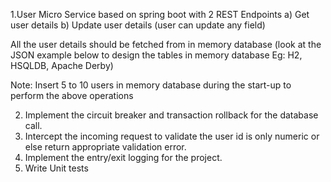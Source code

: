 1.User Micro Service based on spring boot with 2 REST Endpoints 
    a) Get user details 
    b) Update user details (user can update any field)
   
All the user details should be fetched from in memory database (look at the JSON example below to design the tables in memory database Eg: H2, HSQLDB, Apache Derby)

Note:  Insert 5 to 10 users in memory database during the start-up to perform the above operations

2.	Implement the circuit breaker and transaction rollback for the database call.
3.	Intercept the incoming request to validate the user id is only numeric or else return appropriate validation error.
4.	Implement the entry/exit logging for the project.
5.	Write Unit tests

